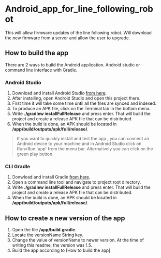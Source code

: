# Android_app_for_line_following_robot
This will allow firmware updates of the line following robot. Will download the new firmware from a server and allow the user to upgrade.

## How to build the app

There are 2 ways to build the Android application. Android studio or command line interface with Gradle.

### Android Studio
1. Download and install Android Studio [from here](https://developer.android.com/studio?gclid=Cj0KCQjwguGYBhDRARIsAHgRm48WtC81hXkAvPavQJn6Tv7dhRW1sXzUaDTmugMi4TdxEtv6fpe6AwsaAmZlEALw_wcB&gclsrc=aw.ds).
2. After installing, open Android Studio and open this project there.
3. First time it will take some time until all the files are synced and indexed.
4. To produce an APK file, click on the Terminal tab in the bottom menu.
5. Write **./gradlew installFullRelease** and press enter. That will build the project and create a release APK file that can be distributed.
6. When the build is done, an APK should be located in **/app/build/outputs/apk/full/release/**.
> If you want to quickly install and test the app , you can connect an Android device to your machine and in Android Studio click on Run>Run 'app' from the menu bar. Alternatively you can click on the green play button.

### CLI Gradle
1. Donwload and install Gradle [from here](https://gradle.org/install/).
2. Open a command line tool and navigate to project root directory.
3. Write **./gradlew installFullRelease** and press enter. That will build the project and create a release APK file that can be distributed.
4. When the build is done, an APK should be located in **/app/build/outputs/apk/full/release/**.

## How to create a new version of the app
1. Open the file **/app/build.gradle**.
2. Locate the versionName String key.
3. Change the value of versionName to newer version. At the time of writing this readme, the version was 1.5.
4. Build the app according to [How to build the app].